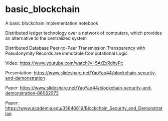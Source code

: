 # basic_blockchain
A basic blockchain implementation notebook

Distributed ledger technology over a network of computers, which provides an alternative to the centralized system

Distributed Database
Peer-to-Peer Transmission
Transparency with Pseudonymity
Records are immutable
Computational Logic 

Video: https://www.youtube.com/watch?v=5ArZxRdhyPc

Presentation: https://www.slideshare.net/YaoYao44/blockchain-security-and-demonstration

Paper: https://www.slideshare.net/YaoYao44/blockchain-security-and-demonstration-86062973

Paper: https://www.academia.edu/35646619/Blockchain_Security_and_Demonstration
